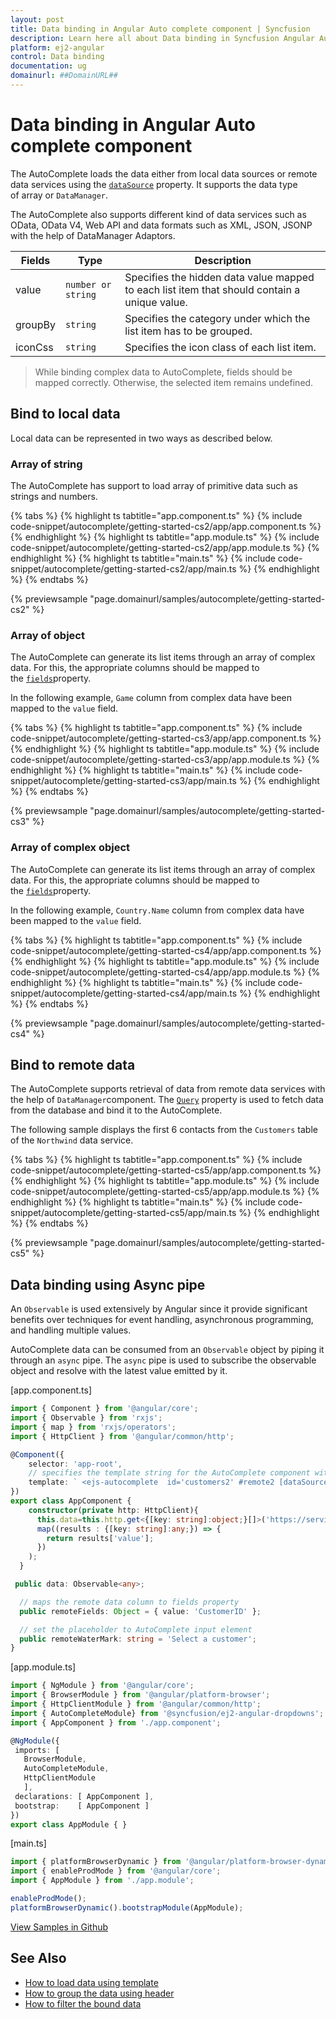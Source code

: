 ```yaml
---
layout: post
title: Data binding in Angular Auto complete component | Syncfusion
description: Learn here all about Data binding in Syncfusion Angular Auto complete component of Syncfusion Essential JS 2 and more.
platform: ej2-angular
control: Data binding 
documentation: ug
domainurl: ##DomainURL##
---
```


# Data binding in Angular Auto complete component

The AutoComplete loads the data either from local data sources or remote data services using the [`dataSource`](https://ej2.syncfusion.com/angular/documentation/api/auto-complete/#datasource) property. It supports the data type of array or `DataManager`.

The AutoComplete also supports different kind of data services such as OData, OData V4, Web API and data formats such as XML, JSON, JSONP with the help of DataManager Adaptors.

| Fields | Type | Description |
|------|------|-------------|
| value |  `number or string` | Specifies the hidden data value mapped to each list item that should contain a unique value. |
| groupBy |  `string` | Specifies the category under which the list item has to be grouped. |
| iconCss |  `string` | Specifies the icon class of each list item. |

> While binding complex data to AutoComplete, fields should be mapped correctly. Otherwise, the selected item remains undefined.

## Bind to local data

Local data can be represented in two ways as described below.

### Array of string

The AutoComplete has support to load array of primitive data such as strings and numbers.

{% tabs %}
{% highlight ts tabtitle="app.component.ts" %}
{% include code-snippet/autocomplete/getting-started-cs2/app/app.component.ts %}
{% endhighlight %}
{% highlight ts tabtitle="app.module.ts" %}
{% include code-snippet/autocomplete/getting-started-cs2/app/app.module.ts %}
{% endhighlight %}
{% highlight ts tabtitle="main.ts" %}
{% include code-snippet/autocomplete/getting-started-cs2/app/main.ts %}
{% endhighlight %}
{% endtabs %}
  
{% previewsample "page.domainurl/samples/autocomplete/getting-started-cs2" %}

### Array of object

The AutoComplete can generate its list items through an array of complex data. For this, the appropriate columns should be mapped to the [`fields`](https://ej2.syncfusion.com/angular/documentation/api/auto-complete/#fields)property.

In the following example, `Game` column from complex data have been mapped to the `value` field.

{% tabs %}
{% highlight ts tabtitle="app.component.ts" %}
{% include code-snippet/autocomplete/getting-started-cs3/app/app.component.ts %}
{% endhighlight %}
{% highlight ts tabtitle="app.module.ts" %}
{% include code-snippet/autocomplete/getting-started-cs3/app/app.module.ts %}
{% endhighlight %}
{% highlight ts tabtitle="main.ts" %}
{% include code-snippet/autocomplete/getting-started-cs3/app/main.ts %}
{% endhighlight %}
{% endtabs %}
  
{% previewsample "page.domainurl/samples/autocomplete/getting-started-cs3" %}

### Array of complex object

The AutoComplete can generate its list items through an array of complex data. For this, the appropriate columns should be mapped to the [`fields`](https://ej2.syncfusion.com/angular/documentation/api/auto-complete/#fields)property.

In the following example, `Country.Name` column from complex data have been mapped to the `value` field.

{% tabs %}
{% highlight ts tabtitle="app.component.ts" %}
{% include code-snippet/autocomplete/getting-started-cs4/app/app.component.ts %}
{% endhighlight %}
{% highlight ts tabtitle="app.module.ts" %}
{% include code-snippet/autocomplete/getting-started-cs4/app/app.module.ts %}
{% endhighlight %}
{% highlight ts tabtitle="main.ts" %}
{% include code-snippet/autocomplete/getting-started-cs4/app/main.ts %}
{% endhighlight %}
{% endtabs %}
  
{% previewsample "page.domainurl/samples/autocomplete/getting-started-cs4" %}

## Bind to remote data

The AutoComplete supports retrieval of data from remote data services with the help of `DataManager`component. The [`Query`](https://ej2.syncfusion.com/angular/documentation/api/auto-complete/#query) property is used to fetch data from the database and bind it to the AutoComplete.

The following sample displays the first 6 contacts from the `Customers` table of the `Northwind` data service.

{% tabs %}
{% highlight ts tabtitle="app.component.ts" %}
{% include code-snippet/autocomplete/getting-started-cs5/app/app.component.ts %}
{% endhighlight %}
{% highlight ts tabtitle="app.module.ts" %}
{% include code-snippet/autocomplete/getting-started-cs5/app/app.module.ts %}
{% endhighlight %}
{% highlight ts tabtitle="main.ts" %}
{% include code-snippet/autocomplete/getting-started-cs5/app/main.ts %}
{% endhighlight %}
{% endtabs %}
  
{% previewsample "page.domainurl/samples/autocomplete/getting-started-cs5" %}

## Data binding using Async pipe

An `Observable` is used extensively by Angular since it provide significant benefits over techniques for event handling, asynchronous programming, and handling multiple values.

AutoComplete data can be consumed from an `Observable` object by piping it through an `async` pipe. The `async` pipe is used to subscribe the observable object and resolve with the latest value emitted by it.

[app.component.ts]
```ts
import { Component } from '@angular/core';
import { Observable } from 'rxjs';
import { map } from 'rxjs/operators';
import { HttpClient } from '@angular/common/http';

@Component({
    selector: 'app-root',
    // specifies the template string for the AutoComplete component with dataSource
    template: ` <ejs-autocomplete  id='customers2' #remote2 [dataSource]='data | async'  [fields]='remoteFields' [placeholder]='remoteWaterMark' ></ejs-autocomplete >`
})
export class AppComponent {
    constructor(private http: HttpClient){
      this.data=this.http.get<{[key: string]:object;}[]>('https://services.odata.org/V4/Northwind/Northwind.svc/Customers').pipe(
      map((results : {[key: string]:any;}) => {
        return results['value'];
      })
    );
  }

 public data: Observable<any>;

  // maps the remote data column to fields property
  public remoteFields: Object = { value: 'CustomerID' };

  // set the placeholder to AutoComplete input element
  public remoteWaterMark: string = 'Select a customer';
}
```

 [app.module.ts] 
 ```ts 
import { NgModule } from '@angular/core';
import { BrowserModule } from '@angular/platform-browser';
import { HttpClientModule } from '@angular/common/http';
import { AutoCompleteModule} from '@syncfusion/ej2-angular-dropdowns';
import { AppComponent } from './app.component';

@NgModule({
  imports: [ 
    BrowserModule, 
    AutoCompleteModule,
    HttpClientModule
    ],
  declarations: [ AppComponent ],
  bootstrap:    [ AppComponent ]
})
export class AppModule { }
 ```

[main.ts] 
 ```ts 
import { platformBrowserDynamic } from '@angular/platform-browser-dynamic';
import { enableProdMode } from '@angular/core';
import { AppModule } from './app.module';

enableProdMode();
platformBrowserDynamic().bootstrapModule(AppModule);
 ```

 [View Samples in Github](https://github.com/SyncfusionExamples/angular-autocomplete-async-pipe)

## See Also

* [How to load data using template](./templates#item-template)
* [How to group the data using header](./grouping/)
* [How to filter the bound data](./filtering/)
